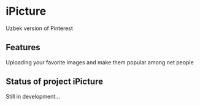 
# iPicture

Uzbek version of Pinterest

## Features

Uploading your favorite images and make them popular among net people
## Status of project iPicture

Still in development...
